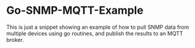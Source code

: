 # Go-SNMP-MQTT-Example
This is just a snippet showing an example of how to pull SNMP data from multiple devices using go routines, and publish the results to an MQTT broker.
